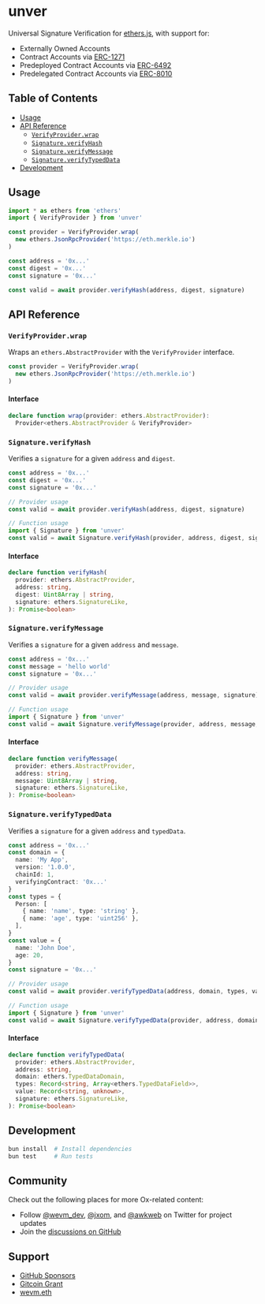 # unver

Universal Signature Verification for [ethers.js](https://github.com/ethers-io/ethers.js), with support for:
- Externally Owned Accounts
- Contract Accounts via [ERC-1271](https://eips.ethereum.org/EIPS/eip-1271)
- Predeployed Contract Accounts via [ERC-6492](https://eips.ethereum.org/EIPS/eip-6492)
- Predelegated Contract Accounts via [ERC-8010](https://github.com/jxom/ERCs/blob/799f618e1f9b7ad1dcdf3ccc46b9b7a9309c086f/ERCS/erc-8010.md)

## Table of Contents

- [Usage](#usage)
- [API Reference](#api-reference)
  - [`VerifyProvider.wrap`](#verifyproviderwrap)
  - [`Signature.verifyHash`](#signatureverifyhash)
  - [`Signature.verifyMessage`](#signatureverifymessage)
  - [`Signature.verifyTypedData`](#signatureverifytypeddata)
- [Development](#development)


## Usage

```ts
import * as ethers from 'ethers'
import { VerifyProvider } from 'unver'

const provider = VerifyProvider.wrap(
  new ethers.JsonRpcProvider('https://eth.merkle.io')
)

const address = '0x...'
const digest = '0x...'
const signature = '0x...'

const valid = await provider.verifyHash(address, digest, signature)
```

## API Reference

### `VerifyProvider.wrap`

Wraps an `ethers.AbstractProvider` with the `VerifyProvider` interface.

```ts
const provider = VerifyProvider.wrap(
  new ethers.JsonRpcProvider('https://eth.merkle.io')
)
```

#### Interface

```ts
declare function wrap(provider: ethers.AbstractProvider): 
  Provider<ethers.AbstractProvider & VerifyProvider> 
```

### `Signature.verifyHash`

Verifies a `signature` for a given `address` and `digest`.

```ts
const address = '0x...'
const digest = '0x...'
const signature = '0x...'

// Provider usage
const valid = await provider.verifyHash(address, digest, signature)

// Function usage
import { Signature } from 'unver'
const valid = await Signature.verifyHash(provider, address, digest, signature)
```

#### Interface

```ts
declare function verifyHash(
  provider: ethers.AbstractProvider,
  address: string,
  digest: Uint8Array | string,
  signature: ethers.SignatureLike,
): Promise<boolean>
```

### `Signature.verifyMessage`

Verifies a `signature` for a given `address` and `message`.

```ts
const address = '0x...'
const message = 'hello world'
const signature = '0x...'

// Provider usage
const valid = await provider.verifyMessage(address, message, signature)

// Function usage
import { Signature } from 'unver'
const valid = await Signature.verifyMessage(provider, address, message, signature)
```

#### Interface

```ts
declare function verifyMessage(
  provider: ethers.AbstractProvider,
  address: string,
  message: Uint8Array | string,
  signature: ethers.SignatureLike,
): Promise<boolean>
```

### `Signature.verifyTypedData`

Verifies a `signature` for a given `address` and `typedData`.

```ts
const address = '0x...'
const domain = {
  name: 'My App',
  version: '1.0.0',
  chainId: 1,
  verifyingContract: '0x...'
}
const types = {
  Person: [
    { name: 'name', type: 'string' },
    { name: 'age', type: 'uint256' },
  ],
}
const value = {
  name: 'John Doe',
  age: 20,
}
const signature = '0x...'

// Provider usage
const valid = await provider.verifyTypedData(address, domain, types, value, signature)

// Function usage
import { Signature } from 'unver'
const valid = await Signature.verifyTypedData(provider, address, domain, types, value, signature)
```

#### Interface

```ts
declare function verifyTypedData(
  provider: ethers.AbstractProvider,
  address: string,
  domain: ethers.TypedDataDomain,
  types: Record<string, Array<ethers.TypedDataField>>,
  value: Record<string, unknown>,
  signature: ethers.SignatureLike,
): Promise<boolean>
```

## Development

```bash
bun install  # Install dependencies
bun test     # Run tests
```

## Community

Check out the following places for more Ox-related content:

- Follow [@wevm_dev](https://x.com/wevm_dev), [@jxom](https://x.com/_jxom), and [@awkweb](https://x.com/awkweb) on Twitter for project updates
- Join the [discussions on GitHub](https://github.com/wevm/ox/discussions)

## Support

- [GitHub Sponsors](https://github.com/sponsors/wevm?metadata_campaign=docs_support)
- [Gitcoin Grant](https://wagmi.sh/gitcoin)
- [wevm.eth](https://etherscan.io/enslookup-search?search=wevm.eth)
 